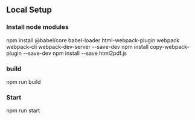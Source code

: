 


## Local Setup
### Install node modules

npm install @babel/core babel-loader html-webpack-plugin webpack webpack-cli webpack-dev-server --save-dev
npm install copy-webpack-plugin --save-dev
npm install  --save html2pdf.js

### build 

npm run build 

### Start

npm run start